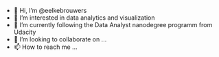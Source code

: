 - 👋 Hi, I’m @eelkebrouwers
- 👀 I’m interested in data analytics and visualization
- 🌱 I’m currently following the Data Analyst nanodegree programm from Udacity
- 💞️ I’m looking to collaborate on ...
- 📫 How to reach me ...

<!---
eelkebrouwers/eelkebrouwers is a ✨ special ✨ repository because its `README.md` (this file) appears on your GitHub profile.
You can click the Preview link to take a look at your changes.
--->
